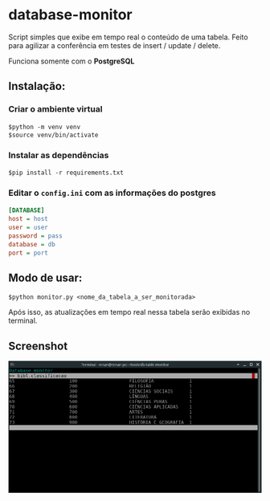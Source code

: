 # database-monitor

Script simples que exibe em tempo real o conteúdo de uma tabela. Feito para agilizar a conferência em testes de insert / update / delete.

Funciona somente com o **PostgreSQL**

## Instalação:
### Criar o ambiente virtual
```shell
$python -m venv venv
$source venv/bin/activate
```

### Instalar as dependências
```shell
$pip install -r requirements.txt
```

### Editar o `config.ini` com as informações do postgres
```ini
[DATABASE]
host = host
user = user
password = pass
database = db
port = port
```

## Modo de usar:
```shell
$python monitor.py <nome_da_tabela_a_ser_monitorada>
```

Após isso, as atualizações em tempo real nessa tabela serão exibidas no terminal.

## Screenshot

![screenshot](https://github.com/Doc-McCoy/database-monitor/blob/master/screenshot.png)
